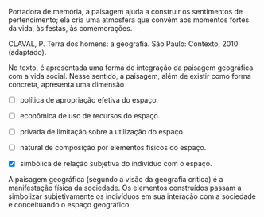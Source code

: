 

Portadora de memória, a paisagem ajuda a construir os sentimentos de pertencimento; ela cria uma atmosfera que convém aos momentos fortes da vida, às festas, às comemorações.

CLAVAL, P. Terra dos homens: a geografia. São Paulo: Contexto, 2010 (adaptado).

No texto, é apresentada uma forma de integração da paisagem geográfica com a vida social. Nesse sentido, a paisagem, além de existir como forma concreta, apresenta uma dimensão



- [ ] política de apropriação efetiva do espaço.
- [ ] econômica de uso de recursos do espaço.
- [ ] privada de limitação sobre a utilização do espaço.
- [ ] natural de composição por elementos físicos do espaço.
- [x] simbólica de relação subjetiva do indivíduo com o espaço.


A paisagem geográfica (segundo a visão da geografia crítica) é a manifestação física da sociedade. Os elementos construídos passam a simbolizar subjetivamente os indivíduos em sua interação com a sociedade e conceituando o espaço geográfico.

        